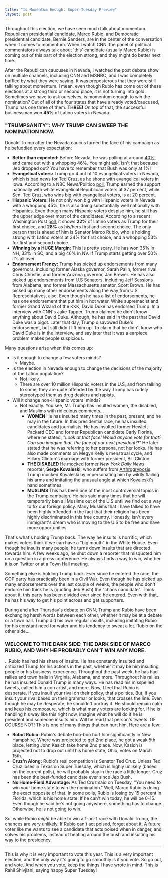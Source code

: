 ```yaml
---
title: "Is Momentum Enough: Super Tuesday Preview"
layout: post
---
```


Throughout this election, we have seen much talk about momentum. Republican presidential candidate, Marco Rubio, and Democratic presidential candidate, Bernie Sanders, are in the center of the conversation when it comes to momentum. When I watch CNN, the panel of political commentators always talk about 'this' candidate (usually Marco Rubio) is coming out of this part of the election strong, and they might do better next time.

After the Republican caucuses in Nevada, <!--more--> I watched the post debate show on multiple channels, including CNN and MSNBC, and I was completely baffled by what they were saying. It was preposterous that they were still talking about momentum. I mean, even though Rubio has come out of these elections at a strong third or second place, it is not turning into gold. Sometimes we have to ask ourselves, is momentum enough to win the nomination? Out of all of the four states that have already voted/caucused, Trump has one three of them. **THREE!** On top of that, the successful businessman won **45%** of Latino voters in Nevada.


### "TRUMPSANITY": WHY TRUMP CAN SWEEP THE NOMINATION NOW.
Donald Trump after the Nevada caucus turned the face of his campaign as he befuddled every expectation:

+	**Better than expected:** Before Nevada, he was polling at around [40%]([http://raviudeshi.com/2016/02/why-trump-will-win), and came out with a whopping 46%. You might ask, isn't that because Jeb dropped out? You have to remember that Bush was only at 1%!
+	**Evangelical voters:** Trump go 4 out of 10 evangelical voters in Nevada, which is bad news for Ted Cruz, as he shone with evangelical voters in Iowa. According to a NBC News/Politico [poll](http://www.politico.com/story/2016/01/trump-evangelicals-poll-218210), Trump earned the support nationally with white evangelical Republican voters at 37 percent, while Sen. Ted Cruz, who wins big with evangelical voters, is at 20 percent.
+	**Hispanic Voters:** He not only won big with Hispanic voters in Nevada with a whopping 45%, he is also doing substantially well nationally with Hispanics. Even though many Hispanic voters despise him, he still has the upper edge over most of the candidates. According to a recent Washington Post [poll](https://www.washingtonpost.com/graphics/politics/wapo-univision-poll-2016/en/), it shows **22%** of Latino voters as Trump for their first choice, and **28%** as his/hers first and second choice. The only person that is ahead of him is Senator Marco Rubio, who is holding strong with Latino voters at 34% for first choice, and a whopping 53% for first and second choice.
+	**Winning by a HUGE Margin:** This is pretty scary. He has won 35% in NH, 33% in SC, and a big 46% in NV. If Trump starts getting over 50%, it's all over.
+	**Endorsement Frenzy:** Trump has picked up endorsements from many governors, including former Alaska governor, Sarah Palin, former rival Chris Christie, and former Arizona governor, Jan Brewer. He has also picked up endorsements from U.S Senators, including Jeff Sessions from Alabama, and former Massachusetts senator, Scott Brown. He has picked up many other endorsements along the way from U.S Representatives, also. Even though he has a list of endorsements, he has one endorsement that put him in hot water. White supremacist and former Grand Wizard of the KKK, David Duke has endorsed Trump. In a interview with CNN's Jake Tapper, Trump claimed he didn't know anything about David Duke. Although, he has said in the past that David Duke was a bigot. Later that day, Trump disavowed Duke's endorsement, but still didn't lift him up. To claim that he didn't know who David Duke is in the interview, and say later that it was a earpiece problem makes people suspicious.

Many questions arise when this comes up:

+	Is it enough to change a few voters minds?
	+	Maybe.
+	Is the election in Nevada enough to change the decisions of the majority of the Latino population?
	+	Not likely.
	+	There are over 10 million Hispanic voters in the U.S, and from talking to some, they are quite offended by the way Trump has rudely stereotyped them as drug dealers and rapists.
+	Will it change non-Hispanic voters' minds?
	+	Not exactly. You see, Mr. Trump has insulted women, the disabled, and Muslims with ridiculous comments...
		+	**WOMEN** He has insulted many times in the past, present, and he may in the future. In this presidential race, he has insulted candidates and journalists. He has insulted former Hewlett-Packard CEO and former Republican candidate Carly Fiorina, where he stated, *"Look at that face! Would anyone vote for that? Can you imagine that, the face of our next president?!"* He later stated that he was referring to her persona, not her looks. He has also made comments on Megyn Kelly's menstrual cycle, and Hillary Clinton's marriage with former president, Bill Clinton.
		+	**THE DISABLED** He mocked former *New York Daily News* reporter, **Serge Kovaleski**, who suffers from [Arthrogryposis](https://en.wikipedia.org/wiki/Arthrogryposis). Trump mocked Kovaleski by impersonating him by wildly flailing his arms and imitating the unusual angle at which Kovaleski's hand sometimes.
		+	**MUSLIMS** This has been one of the most controversial topics in the Trump campaign. He has said many times that he will temporarily ban all Muslims out of the U.S until we find out a way to fix our foreign policy. Many Muslims that I have talked to have been highly offended in the fact that their religion has been highly discriminated in this free country. Honestly, isn't every immigrant's dream who is moving to the U.S to be free and have more opportunities.

That's what's holding Trump back. The way he insults is horrific, which makes voters think if we can have a "big mouth" in the White House. Even though he insults many people, he turns down insults that are directed towards him. A few weeks ago, he shut down a reporter that misquoted him on a question in a press conference. He always finds a way to win, whether it is on Twitter or at a Town Hall meeting.

Something else is holding Trump back. Ever since he entered the race, the GOP party has practically been in a Civil War. Even though he has picked up many endorsements over the last couple of weeks, the people who don't endorse him think he is (quoting Jeb Bush) the "chaos candidate". Think about it, this party has been divided ever since he entered. Even with that, he has his way to get his point across and get supporters.

During and after Thursday's debate on CNN, Trump and Rubio have been exchanging harsh words between each other, whether it may be at a debate or a town hall. Trump did his own regular insults, including imitating Rubio for his constant need for water and his tendency to sweat a lot. Rubio on the other side...


### WELCOME TO THE DARK SIDE: THE DARK SIDE OF MARCO RUBIO, AND WHY HE PROBABLY CAN'T WIN ANY MORE.
...Rubio has had his share of insults. He has constantly insulted and criticized Trump for his actions in the past, whether it may be him insulting people or his business experience. Throughout the past week, he has had rallies and town halls in Virginia, Alabama, and more. Throughout his rallies, he has insulted Donald Trump in many ways. He has read his misspelled tweets, called him a con artist, and more. Now, I feel that Rubio is desperate. If you insult your rival on their policy, that's politics. But, if you insult your rival based on their grammar or looks, that crosses the line. Even though he may be desperate, he shouldn't portray it. He should remain calm and keep his composure, which is what many voters are looking for. If he is handling his way like this right now, imagine what he will do if he is president and someone insults him. Will he read that person's tweets. OF COURSE NOT! This is one of many things that can hurt him. Here are a few:

+	**Robot Rubio:** Rubio's debate boo-boo hurt him significantly in New Hampshire. Where was projected to get 2nd place, he got a weak 5th place, letting John Kasich take home 2nd place. Now, Kasich is projected not to drop out until his home state, Ohio, votes on March 15th.
+	**Cruz'n Along:** Rubio's real competition is Senator Ted Cruz. Unless Ted Cruz loses in Texas on Super Tuesday, which is highly unlikely (based on the current polls), he will probably stay in the race a little longer. Cruz has been the best-funded candidate ever since Jeb Bush.
+	**No Home-Field Advantage:** As Ted Cruz said on Tuesday, "You need to win your home state to win the nomination." Well, Marco Rubio is doing the exact opposite of that. In some polls, Rubio is losing by 15 percent in Florida, which is his home state. If he can't win today, he will be 0-15. Even though he said he's not going anywhere, something has to change. Otherwise, he is not going to win.

So, while Rubio *might* be able to win a 1-on-1 race with Donald Trump, the chances are very unlikely. If Rubio can't act poised, forget about it. A future voter like me wants to see a candidate that acts poised when in danger, and solves his problems, instead of beating around the bush and insulting his way to the presidency.

__________________

This is why it is very important to vote this year. This is a very important election, and the only way it's going to go smoothly is if you vote. So go out, and vote. And when you vote, keep the things I have wrote in mind. This is Rahil Shivjiani, saying happy Super Tuesday!
